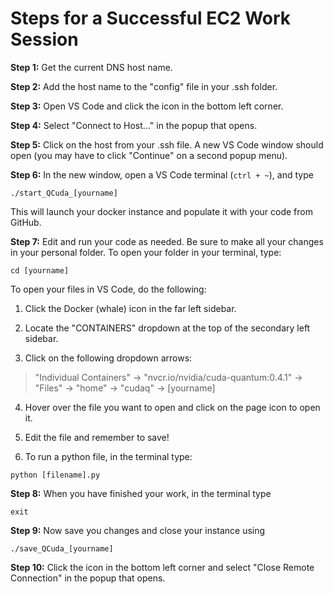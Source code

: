 # Steps for a Successful EC2 Work Session

**Step 1:** Get the current DNS host name.

**Step 2:** Add the host name to the "config" file in your .ssh folder.

**Step 3:** Open VS Code and click the icon in the bottom left corner.

**Step 4:** Select "Connect to Host..." in the popup that opens.

**Step 5:** Click on the host from your .ssh file. A new VS Code window should open (you may have to click "Continue" on a second popup menu).

**Step 6:** In the new window, open a VS Code terminal (```ctrl + ~```), and type
```
./start_QCuda_[yourname]
```
This will launch your docker instance and populate it with your code from GitHub.

**Step 7:** Edit and run your code as needed. Be sure to make all your changes in your personal folder. To open your folder in your terminal, type:
```
cd [yourname]
```
To open your files in VS Code, do the following:

1. Click the Docker (whale) icon in the far left sidebar.

2. Locate the "CONTAINERS" dropdown at the top of the secondary left sidebar.

3. Click on the following dropdown arrows:

> "Individual Containers" -> "nvcr.io/nvidia/cuda-quantum:0.4.1" -> "Files" -> "home" -> "cudaq" -> [yourname]

4. Hover over the file you want to open and click on the page icon to open it.

5. Edit the file and remember to save!

6. To run a python file, in the terminal type:
```
python [filename].py
```

**Step 8:** When you have finished your work, in the terminal type
```
exit
```

**Step 9:** Now save you changes and close your instance using
```
./save_QCuda_[yourname]
```

**Step 10:** Click the icon in the bottom left corner and select "Close Remote Connection" in the popup that opens.
